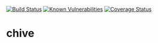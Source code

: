 [![Build Status](https://travis-ci.org/affonsobrian/chive.svg?branch=master)](https://travis-ci.org/affonsobrian/chive)
[![Known Vulnerabilities](https://snyk.io/test/github/affonsobrian/chive/badge.svg?targetFile=requirements.txt)](https://snyk.io/test/github/affonsobrian/chive?targetFile=requirements.txt)
[![Coverage Status](https://coveralls.io/repos/github/affonsobrian/chive/badge.svg?branch=master)](https://coveralls.io/github/affonsobrian/chive?branch=master)
# chive